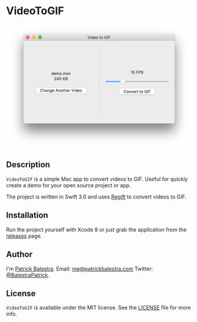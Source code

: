 # VideoToGIF

![](images/1.png)

## Description
`VideoToGIF` is a simple Mac app to convert videos to GIF. Useful for quickly create a demo for your open source project or app. 

The project is written in Swift 3.0 and uses [Regift](https://github.com/matthewpalmer/Regift) to convert videos to GIF.

## Installation
Run the project yourself with Xcode 8 or just grab the application from the [releases](https://github.com/BalestraPatrick/VideoToGIF/releases) page.

## Author

I'm [Patrick Balestra](http://www.patrickbalestra.com).
Email: [me@patrickbalestra.com](mailto:me@patrickbalestra.com)
Twitter: [@BalestraPatrick](http://twitter.com/BalestraPatrick).

## License

`VideoToGIF` is available under the MIT license. See the [LICENSE](LICENSE) file for more info.